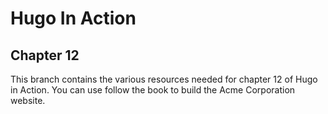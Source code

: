 Hugo In Action
===============

Chapter 12
----------

This branch contains the various resources needed for chapter 12 of Hugo in Action. You can use follow the book to build the Acme Corporation website.
